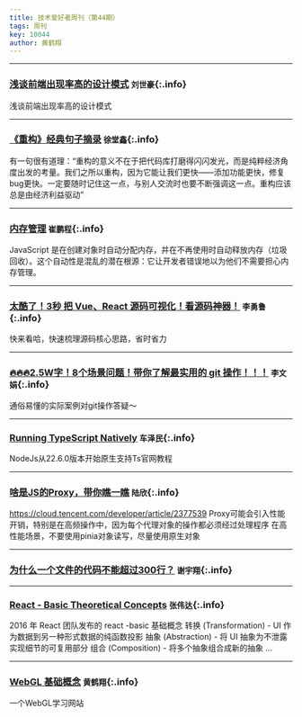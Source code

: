 ```yaml
---
title: 技术爱好者周刊（第44期）
tags: 周刊
key: 10044
author: 黄鹤翔
---
```

---

### [浅谈前端出现率高的设计模式](https://mp.weixin.qq.com/s/-0wWFmo3hBklWPM1c8UZCg) `刘世豪`{:.info}

浅谈前端出现率高的设计模式

---
### [《重构》经典句子摘录](https://zhuanlan.zhihu.com/p/352486755) `徐堂鑫`{:.info}

有一句很有道理：“重构的意义不在于把代码库打磨得闪闪发光，而是纯粹经济角度出发的考量。我们之所以重构，因为它能让我们更快——添加功能更快，修复bug更快。一定要随时记住这一点，与别人交流时也要不断强调这一点。重构应该总是由经济利益驱动”

---
### [内存管理](https://developer.mozilla.org/zh-CN/docs/Web/JavaScript/Guide/Memory_management) `崔鹏程`{:.info}

JavaScript 是在创建对象时自动分配内存，并在不再使用时自动释放内存（垃圾回收）。这个自动性是混乱的潜在根源：它让开发者错误地以为他们不需要担心内存管理。

---
### [太酷了！3秒 把 Vue、React 源码可视化！看源码神器！](https://mp.weixin.qq.com/s/drK-bWeJa3hoyz3SQJdYHQ) `李勇鲁`{:.info}

快来看哈，快速梳理源码核心思路，省时省力

---
### [🔥🔥🔥2.5W字！8个场景问题！带你了解最实用的 git 操作！！！](https://juejin.cn/post/7487853041288298511) `李文娟`{:.info}

通俗易懂的实际案例对git操作答疑～

---
### [Running TypeScript Natively](https://nodejs.org/zh-cn/learn/typescript/run-natively#running-typescript-natively) `车泽民`{:.info}

NodeJs从22.6.0版本开始原生支持Ts官网教程

---
### [啥是JS的Proxy，带你瞧一瞧](https://juejin.cn/post/7383029698115141683) `陆欣`{:.info}

https://cloud.tencent.com/developer/article/2377539
Proxy可能会引入性能开销，特别是在高频操作中，因为每个代理对象的操作都必须经过处理程序
在高性能场景，不要使用pinia对象读写，尽量使用原生对象

---
### [为什么一个文件的代码不能超过300行？](https://juejin.cn/post/7431575865152618511) `谢宇翔`{:.info}


---
### [React - Basic Theoretical Concepts](https://github.com/reactjs/react-basic) `张伟达`{:.info}

2016 年 React 团队发布的 react -basic 基础概念
转换 (Transformation) - UI 作为数据到另一种形式数据的纯函数投影
抽象 (Abstraction) - 将 UI 抽象为不泄露实现细节的可复用部分
组合 (Composition) - 将多个抽象组合成新的抽象
...

---
### [WebGL 基础概念](https://webglfundamentals.org/webgl/lessons/zh_cn/webgl-fundamentals.html#toc) `黄鹤翔`{:.info}

一个WebGL学习网站

